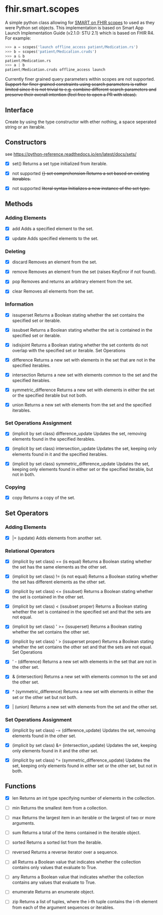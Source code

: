 # fhir.smart.scopes
A simple python class allowing for [SMART on FHIR scopes](http://hl7.org/fhir/smart-app-launch/STU2.1/scopes-and-launch-context.html#scopes-for-requesting-fhir-resources)
to used as they were Python set objects. This implementation is based on
Smart App Launch Implementation Guide (v2.1.0: STU 2.1) which is based on 
FHIR R4. For example:
```python
>>> a = scopes('launch offline_access patient/Medication.rs')
>>> b = scopes('patient/Medication.cruds')
>>> a & b
patient/Medication.rs
>>> a | b
patient/Medication.cruds offline_access launch
```
Currently finer grained query parameters within scopes are not supported.
~~Support for finer grained constraints using search parameters is rather limited
since it is not trivial to e.g. combine different search parameters and 
preserve their overall intention (feel free to open a PR with ideas).~~


## Interface 
Create by using the type constructor with ether nothing, a space seperated string or an iterable.


## Constructors
see https://python-reference.readthedocs.io/en/latest/docs/sets/
-[x] set()
 Returns a set type initialized from iterable.

-[x] not supported ~~{} set comprehension Returns a set based on existing iterables.~~

-[x] not supported  ~~literal syntax
Initializes a new instance of the set type.~~

## Methods
### Adding Elements
-[x] add
Adds a specified element to the set.

-[x] update
Adds specified elements to the set.

### Deleting
-[x] discard
Removes an element from the set.

-[x] remove
Removes an element from the set (raises KeyError if not found).

-[x] pop
Removes and returns an arbitrary element from the set.

-[x] clear
Removes all elements from the set.

### Information
-[x] issuperset
Returns a Boolean stating whether the set contains the specified set or iterable.

-[x] issubset
Returns a Boolean stating whether the set is contained in the specified set or iterable.

-[x] isdisjoint
Returns a Boolean stating whether the set contents do not overlap with the specified set or iterable.
Set Operations

-[x] difference
Returns a new set with elements in the set that are not in the specified iterables.

-[x] intersection
Returns a new set with elements common to the set and the specified iterables.

-[x] symmetric_difference
Returns a new set with elements in either the set or the specified iterable but not both.

-[x] union
Returns a new set with elements from the set and the specified iterables.

### Set Operations Assignment
-[x] (implicit by set class) difference_update
Updates the set, removing elements found in the specified iterables.

-[x] (implicit by set class) intersection_update
Updates the set, keeping only elements found in it and the specified iterables.

-[x] (implicit by set class) symmetric_difference_update
Updates the set, keeping only elements found in either set or the specified iterable, but not in both.

### Copying
-[x] copy
Returns a copy of the set.

## Set Operators
### Adding Elements
-[x] |= (update)
Adds elements from another set.

### Relational Operators
-[x] (implicit by set class) == (is equal)
Returns a Boolean stating whether the set has the same elements as the other set.

-[x] (implicit by set class) != (is not equal)
Returns a Boolean stating whether the set has different elements as the other set.

-[x] (implicit by set class) <= (issubset)
Returns a Boolean stating whether the set is contained in the other set.

-[x] (implicit by set class) < (issubset proper)
Returns a Boolean stating whether the set is contained in the specified set and that the sets are not equal.

-[x] (implicit by set class) ' >= (issuperset)
Returns a Boolean stating whether the set contains the other set.

-[x] (implicit by set class) ' > (issuperset proper)
Returns a Boolean stating whether the set contains the other set and that the sets are not equal.
Set Operations

-[x] ' - (difference)
Returns a new set with elements in the set that are not in the other set.

-[x] & (intersection)
Returns a new set with elements common to the set and the other set.

-[x] ^ (symmetric_difference)
Returns a new set with elements in either the set or the other set but not both.

-[x] | (union)
Returns a new set with elements from the set and the other set.

### Set Operations Assignment
-[x] (implicit by set class) -= (difference_update)
Updates the set, removing elements found in the other set.

-[x] (implicit by set class) &= (intersection_update)
Updates the set, keeping only elements found in it and the other set.

-[x] (implicit by set class) ^= (symmetric_difference_update)
Updates the set, keeping only elements found in either set or the other set, but not in both.

## Functions
-[x] len
Returns an int type specifying number of elements in the collection.

-[ ] min
Returns the smallest item from a collection.

-[ ] max
Returns the largest item in an iterable or the largest of two or more arguments.

-[ ] sum
Returns a total of the items contained in the iterable object.

-[ ] sorted
Returns a sorted list from the iterable.

-[ ] reversed
Returns a reverse iterator over a sequence.

-[ ] all
Returns a Boolean value that indicates whether the collection contains only values that evaluate to True.

-[ ] any
Returns a Boolean value that indicates whether the collection contains any values that evaluate to True.

-[ ] enumerate
Returns an enumerate object.

-[ ] zip
Returns a list of tuples, where the i-th tuple contains the i-th element from each of the argument sequences or iterables.